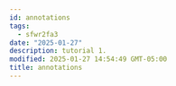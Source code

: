 ```yaml
---
id: annotations
tags:
  - sfwr2fa3
date: "2025-01-27"
description: tutorial 1.
modified: 2025-01-27 14:54:49 GMT-05:00
title: annotations
---
```

